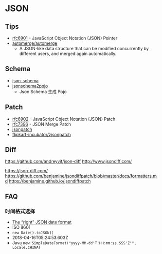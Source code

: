 # JSON

## Tips
* [rfc6901](https://tools.ietf.org/html/rfc6901) - JavaScript Object Notation (JSON) Pointer
* [automerge/automerge](https://github.com/automerge/automerge)
  * A JSON-like data structure that can be modified concurrently by different users, and merged again automatically.

## Schema
* [json-schema](http://json-schema.org/)
* [jsonschema2pojo](http://www.jsonschema2pojo.org/)
  * Json Schema 生成 Pojo

## Patch
* [rfc6902](https://tools.ietf.org/html/rfc6902) - JavaScript Object Notation (JSON) Patch
* [rfc7396](https://tools.ietf.org/html/rfc7396) - JSON Merge Patch
* [jsonpatch](http://jsonpatch.com/)
* [flipkart-incubator/zjsonpatch](https://github.com/flipkart-incubator/zjsonpatch)

## Diff
https://github.com/andreyvit/json-diff
http://www.jsondiff.com/

https://json-diff.com/
https://github.com/benjamine/jsondiffpatch/blob/master/docs/formatters.md
https://benjamine.github.io/jsondiffpatch

## FAQ
### 时间格式选择

* [The “right” JSON date format](https://stackoverflow.com/q/10286204/1870054)
* ISO 8601
* `new Date().toJSON()`
* 2018-04-16T05:24:53.603Z
* Java `new SimpleDateFormat("yyyy-MM-dd'T'HH:mm:ss.SSS'Z'", Locale.CHINA)`
